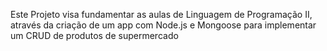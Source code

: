 Este Projeto visa fundamentar as aulas de Linguagem de Programação II, através da criação de um app com Node.js e Mongoose para implementar um CRUD de produtos de supermercado